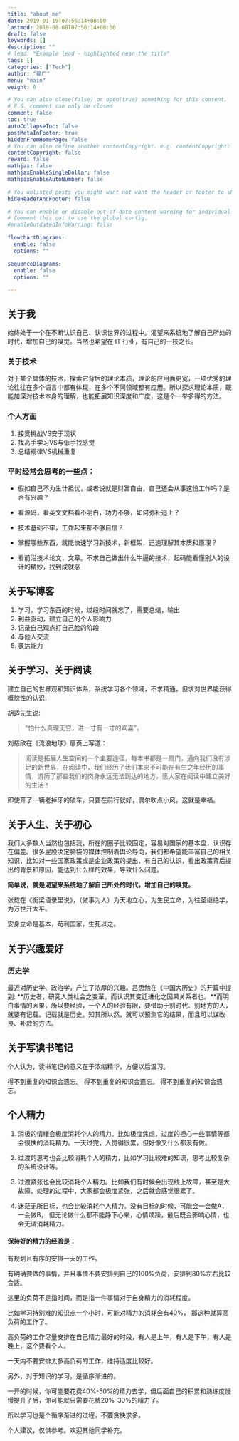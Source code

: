 ```yaml
---
title: "about me"
date: 2019-01-19T07:56:14+08:00
lastmod: 2019-08-08T07:56:14+08:00
draft: false
keywords: []
description: ""
# lead: "Example lead - highlighted near the title"
tags: []
categories: ["Tech"]
author: "瞿广"
menu: "main"
weight: 0

# You can also close(false) or open(true) something for this content.
# P.S. comment can only be closed
comment: false
toc: true
autoCollapseToc: false
postMetaInFooter: true
hiddenFromHomePage: false
# You can also define another contentCopyright. e.g. contentCopyright: "This is another copyright."
contentCopyright: false
reward: false
mathjax: false
mathjaxEnableSingleDollar: false
mathjaxEnableAutoNumber: false

# You unlisted posts you might want not want the header or footer to show
hideHeaderAndFooter: false

# You can enable or disable out-of-date content warning for individual post.
# Comment this out to use the global config.
#enableOutdatedInfoWarning: false

flowchartDiagrams:
  enable: false
  options: ""

sequenceDiagrams: 
  enable: false
  options: ""

---
```


## 关于我

始终处于一个在不断认识自己、认识世界的过程中。渴望来系统地了解自己所处的时代，增加自己的嗅觉。当然也希望在 IT 行业，有自己的一技之长。

### 关于技术

对于某个具体的技术，探索它背后的理论本质，理论的应用面更宽，一项优秀的理论往往在多个语言中都有体现，在多个不同领域都有应用。所以探求理论本质，既能加深对技术本身的理解，也能拓展知识深度和广度，这是个一举多得的方法。

### 个人方面

1. 接受挑战VS安于现状
2. 找高手学习VS与低手找感觉
3. 总结规律VS机械重复

### 平时经常会思考的一些点：

- 假如自己不为生计担忧，或者说就是财富自由，自己还会从事这份工作吗？是否有兴趣？

- 看源码，看英文文档看不明白，功力不够，如何弥补追上？

- 技术基础不牢，工作起来都不够自信？

- 掌握哪些东西，就能快速学习新技术，新框架，迅速理解其本质和原理？

- 看前沿技术论文，文章。不求自己做出什么牛逼的技术，起码能看懂别人的设计的精妙，找到成就感

## 关于写博客
1. 学习。学习东西的时候，过段时间就忘了，需要总结，输出
2. 利益驱动，建立自己的个人影响力
3. 记录自己观点打自己脸的阶段
4. 与他人交流
5. 表达能力

## 关于学习、关于阅读


建立自己的世界观和知识体系，系统学习各个领域，不求精通，但求对世界能获得概貌性的认识.

胡适先生说:

>“怕什么真理无穷，进一寸有一寸的欢喜”。



<!-- ![liucixin-talk-about-reading](/img/liucixin-talk-about-reading.png) -->
刘慈欣在《流浪地球》扉页上写道：

> 阅读是拓展人生空间的一个主要途径，每本书都是一扇门，通向我们没有涉足的新世界，在阅读中，我们经历了我们本来不可能在有生之年经历的事情，游历了那些我们的肉身永远无法到达的地方，愿大家在阅读中建立美好的生活！


即使开了一辆老掉牙的破车，只要在前行就好，偶尔吹点小风，这就是幸福。



## 关于人生、关于初心

我们大多数人当然也包括我，所在的圈子比较固定，容易对国家的基本盘，认识存在偏差。很多屁股决定脑袋的媒体控制着舆论导向，我们都希望能丰富自己的相关知识，比如对一些国家政策或是企业政策的提出，有自己的认识，看出政策背后提出的背景和原因，能达到什么样的效果，导致什么问题。

**简单说，就是渴望来系统地了解自己所处的时代，增加自己的嗅觉。**


张载在《衡梁语录里说》，（做事为人）为天地立心，为生民立命，为往圣继绝学，为万世开太平。

安身立命是基本，苟利国家，生死以之。
## 关于兴趣爱好

### 历史学
最近对历史学、政治学，产生了浓厚的兴趣。吕思勉在《中国大历史》的开篇中提到: **历史者，研究人类社会之变革，而认识其变迁进化之因果关系者也。**而明白事情的因果，所以要经验，一个人的经验有限，要借助于别时代、别地方的人，就要有记载。记载就是历史。知其所以然，就可以预测它的结果，而且可以谋改良、补救的方法。

## 关于写读书笔记

个人认为，读书笔记的意义在于浓缩精华，方便以后温习。

得不到重复的知识会遗忘。
得不到重复的知识会遗忘。
得不到重复的知识会遗忘。

## 个人精力

1. 消极的情绪会极度消耗个人的精力。比如极度焦虑，过度的担心一些事情等都会很快的消耗精力。一天过完，人觉得很累，但好像又什么都没有做。

2. 过渡的思考也会比较消耗个人的精力，比如学习比较难的知识，思考比较复杂的系统设计等。

3. 过渡紧张也会比较消耗个人精力。比如我们有时候会出现线上故障，甚至是大故障，处理的过程中，大家都会极度紧张，之后就会感觉很累了。

4. 迷茫无所目标，也会比较消耗个人精力。没有目标的时候，可能会一会做A，一会做B， 但无论做什么都不能静下心来，心情烦躁，最后既会影响心情，也会无谓消耗精力。


#### 保持好的精力的经验是： 

有规划且有序的安排一天的工作。

有明确要做的事情，并且事情不要安排到自己的100%负荷，安排到80%左右比较合适。

这里的负荷不是指时间，而是指一件事情对于自身精力的消耗程度。

比如学习特别难的知识点一个小时，可能对精力的消耗会有40%， 那这种就算高负荷的工作了。

高负荷的工作尽量安排在自己精力最好的时段，有人是上午，有人是下午，有人是晚上，这个要看个人。

一天内不要安排太多高负荷的工作，维持适度比较好。

另外，对于知识的学习，是循序渐进的。

一开的时候，你可能要花费40%-50%的精力去学，但后面自己的积累和熟练度慢慢提升了后，你可能就只需要花费20%-30%的精力了。

所以学习也是个循序渐进的过程，不要贪快求多。

个人建议，仅供参考。欢迎其他同学补充。